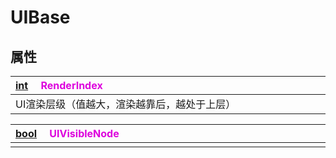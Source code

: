 # UIBase

## 属性

|<div style="width:700px">[int](/Api/DataType/Number.md) &emsp;<font color="dd00dd">RenderIndex</font></div>|
|:---|
|UI渲染层级（值越大，渲染越靠后，越处于上层）|

|<div style="width:700px">[bool](/Api/DataType/Bool.md) &emsp;<font color="dd00dd">UIVisibleNode</font></div>|
|:---|
||

